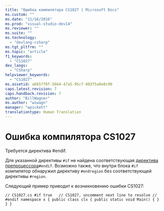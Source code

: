 ```yaml
---
title: "Ошибка компилятора CS1027 | Microsoft Docs"
ms.custom: ""
ms.date: "11/16/2016"
ms.prod: "visual-studio-dev14"
ms.reviewer: ""
ms.suite: ""
ms.technology: 
  - "devlang-csharp"
ms.tgt_pltfrm: ""
ms.topic: "article"
f1_keywords: 
  - "CS1027"
dev_langs: 
  - "CSharp"
helpviewer_keywords: 
  - "CS1027"
ms.assetid: a6657f0f-5664-47a5-95cf-803f5a0e0c90
caps.latest.revision: 7
caps.handback.revision: 7
author: "BillWagner"
ms.author: "wiwagn"
manager: "wpickett"
translationtype: Human Translation
---
```

# Ошибка компилятора CS1027
Требуется директива \#endif.  
  
 Для указанной директивы `#if` не найдена соответствующая [директива препроцессора](../../csharp/language-reference/preprocessor-directives/index.md)`#endif`. Возможно также, что внутри блока `#if` компилятор обнаружил директиву `#endregion` без соответствующей директивы `#region`.  
  
 Следующий пример приводит к возникновению ошибки CS1027:  
  
```  
// CS1027.cs #if true   // CS1027, uncomment next line to resolve // #endif namespace x { public class clx { public static void Main() { } } }  
```